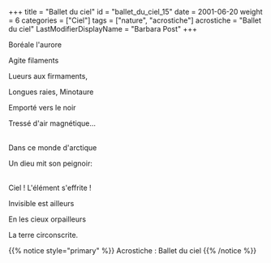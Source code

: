 +++
title = "Ballet du ciel"
id = "ballet_du_ciel_15"
date = 2001-06-20
weight = 6
categories = ["Ciel"]
tags = ["nature", "acrostiche"]
acrostiche = "Ballet du ciel"
LastModifierDisplayName = "Barbara Post"
+++

Boréale l'aurore

Agite filaments

Lueurs aux firmaments,

Longues raies, Minotaure

Emporté vers le noir

Tressé d'air magnétique...

 \
Dans ce monde d'arctique

Un dieu mit son peignoir:

 \
Ciel ! L'élément s'effrite !

Invisible est ailleurs

En les cieux orpailleurs

La terre circonscrite.

{{% notice style="primary" %}}
Acrostiche : Ballet du ciel
{{% /notice %}}
